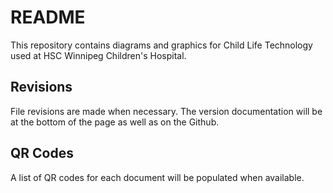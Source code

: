 # README

This repository contains diagrams and graphics for Child Life Technology used at HSC Winnipeg Children's Hospital.

## Revisions

File revisions are made when necessary. The version documentation will be at the bottom of the page as well as on the Github.

## QR Codes

A list of QR codes for each document will be populated when available.
